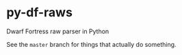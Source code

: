 py-df-raws
==========

Dwarf Fortress raw parser in Python

See the `master` branch for things that actually do something.
